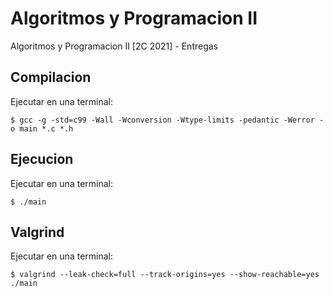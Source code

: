 # Algoritmos y Programacion II

Algoritmos y Programacion II [2C 2021] - Entregas

## Compilacion

Ejecutar en una terminal:

```
$ gcc -g -std=c99 -Wall -Wconversion -Wtype-limits -pedantic -Werror -o main *.c *.h
```

## Ejecucion

Ejecutar en una terminal:

```
$ ./main
```

## Valgrind

Ejecutar en una terminal:

```
$ valgrind --leak-check=full --track-origins=yes --show-reachable=yes ./main
```

